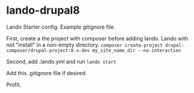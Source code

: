# lando-drupal8
Lando Starter config. Example gitignore file.

First, create a the project with composer before adding lando. Lando with not "install" in a non-empty directory.
```composer create-project drupal-composer/drupal-project:8.x-dev my_site_name_dir --no-interaction```

Second, add .lando.yml and run ```lando start```

Add this .gitignore file if desired.

Profit.
